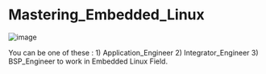 # Mastering_Embedded_Linux

![image](https://github.com/Mahmoud-Gharib/Mastering_Embedded_Linux/assets/62407045/db3c8af0-6932-4130-a6c8-8d9126591fed)

You can be one of these :
        1) Application_Engineer 
        2) Integrator_Engineer
        3) BSP_Engineer
to work in Embedded Linux Field.

